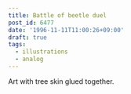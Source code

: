```yaml
---
title: Battle of beetle duel
post_id: 6477
date: '1996-11-11T11:00:26+09:00'
draft: true
tags:
  - illustrations
  - analog
---
```


Art with tree skin glued together.
